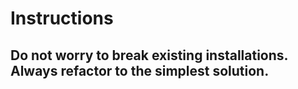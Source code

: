 # Instructions
## Do not worry to break existing installations. Always refactor to the simplest solution.